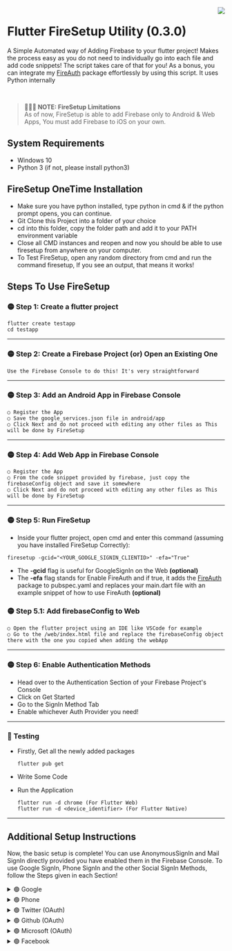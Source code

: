 <img src="https://i.ibb.co/9b9sbQS/New-Project.png" align="right">


# Flutter FireSetup Utility (0.3.0)
A Simple Automated way of Adding Firebase to your flutter project! Makes the process easy as you do not need to individually go into each file and add code snippets! The script takes care of that for you!
As a bonus, you can integrate my [FireAuth](https://github.com/synapsecode/fireauth) package effortlessly by using this script.
It uses Python internally

<br>

> **🔴🔴🔴 NOTE: FireSetup Limitations**  
> As of now, FireSetup is able to add Firebase only to Android & Web Apps, You must add Firebase to iOS on your own.

## System Requirements
* Windows 10
* Python 3 (if not, please install python3)

## FireSetup OneTime Installation
* Make sure you have python installed, type python in cmd & if the python prompt opens, you can continue.
* Git Clone this Project into a folder of your choice
* cd into this folder, copy the folder path and add it to your PATH environment variable
* Close all CMD instances and reopen and now you should be able to use firesetup from anywhere on your computer.
* To Test FireSetup, open any random directory from cmd and run the command firesetup, If you see an output, that means it works!


## Steps To Use FireSetup

### 🟡 Step 1: Create a flutter project
```batch
flutter create testapp
cd testapp
```

---

### 🟡 Step 2: Create a Firebase Project (or) Open an Existing One
  ```
  Use the Firebase Console to do this! It's very straightforward
  ```
  
 ---
 
### 🟡 Step 3: Add an Android App in Firebase Console
  ```
  ○ Register the App
  ○ Save the google_services.json file in android/app
  ○ Click Next and do not proceed with editing any other files as This will be done by FireSetup
  ```

---

### 🟡 Step 4: Add Web App in Firebase Console
  ```
  ○ Register the App
  ○ From the code snippet provided by firebase, just copy the firebaseConfig object and save it somewhere
  ○ Click Next and do not proceed with editing any other files as This will be done by FireSetup
  ```
 
---

### 🟡 Step 5: Run FireSetup
  * Inside your flutter project, open cmd and enter this command (assuming you have installed FireSetup Correctly):

  ```batch
  firesetup -gcid="<YOUR_GOOGLE_SIGNIN_CLIENTID>" -efa="True"
  ```
  
  * The **-gcid** flag is useful for GoogleSignIn on the Web **(optional)**
  * The **-efa** flag stands for Enable FireAuth and if true, it adds the [FireAuth](https://github.com/synapsecode/fireauth) package to pubspec.yaml and replaces your main.dart file with an example snippet of how to use FireAuth **(optional)**

### 🟡 Step 5.1: Add firebaseConfig to Web
  ```
  ○ Open the flutter project using an IDE like VSCode for example
  ○ Go to the /web/index.html file and replace the firebaseConfig object there with the one you copied when adding the webApp
  ```
---

### 🟡 Step 6: Enable Authentication Methods
- Head over to the Authentication Section of your Firebase Project's Console
- Click on Get Started
- Go to the SignIn Method Tab
- Enable whichever Auth Provider you need!
---

### 🔵 Testing
  * Firstly, Get all the newly added packages
    ```
    flutter pub get
    ```
  * Write Some Code
  * Run the Application

    ```
    flutter run -d chrome (For Flutter Web)
    flutter run -d <device_identifier> (For Flutter Native)
    ```
    
---

## Additional Setup Instructions
Now, the basic setup is complete! You can use AnonymousSignIn and Mail SignIn directly provided you have enabled them in the Firebase Console.
To use Google SignIn, Phone SignIn and the other Social SignIn Methods, follow the Steps given in each Section!


<details><summary>🟢 Google</summary>
  
  #### A) Enable the Google AuthProvider on the Firebase Console

  #### B) Get the GoogleSignInClientID (For FlutterWeb only)
  * Go to the [Google Cloud Platform Console](https://console.cloud.google.com)
  * Login With the Same Google Account used for Firebase
  * Open the GCP Project with the same name as your firebase project
  * Search Credentials in the Search Box and click on API Credentials
  * Copy the webClientID under OAuth 2.0 Client IDs
  * Go to /web/index.html and replace the placeholder string GCLIENTID with the copied clientID!

  #### C) Add the SHA-1 and SHA-256 Keys to Firebase
  * Go to your /android folder in the flutter project, open terminal and type this:

  ```batch
   gradlew signingReport
  ```
  * now, copy the SHA1 and SHA-256 Keys and store it somewhere.
  * Go to your firebase android app's settings in the [Firebase Console](https://console.firebase.google.com/)
  * Scroll to the bottom to 'SHA certificate fingerprints'
  * Click On 'Add Fingerprint' and add both the Keys. Done!
  
---
</details>

<details><summary>🟢 Phone</summary>
  
  #### A) Enable the Phone AuthProvider on the Firebase Console and click on Save
  
  #### B) Add the SHA-1 & SHA-256 Keys (process shown in Google's Additional Setup)
  
  #### C) Remove Android ReCaptcha Verification
  * Open your GCP Project (similar way as previously done)
  * search for Android Device Verification
  * Enable the API and done!

---
</details>

<details><summary>🟢 Twitter (OAuth)</summary>

#### A) Create Twitter OAuth App
- Go to the [Twitter Developer Console](https://developer.twitter.com/en/portal/projects-and-apps)
- Scroll Down and click on Create App
- Then Enter your App Name, copy the API Key, API Secret Key and the Bearer Token and save it somewhere

#### B) Enable the TwitterSignIn AuthProvider on the Firebase Console
- Enable the Twitter SignIn Provider in the Firebase Console
- Copy the API Key & the API Secret that you saved before and paste it in the respective fields
- Copy the CallbackURL that is provided under the API Key & API Secret Fields

#### C) Enable 3-legged-OAuth
- Go to the Settings of your Twitter App on the Developer Console, Scroll Down to Authentication Settings and click on Edit
- Enable 3-legged-oauth
- Paste the previously copied callbackURL in the respective field and also pass your website link in the respective field and click on save!
- And the Twitter OAuth SignIn Setup is Done!

---
</details>

<details><summary>🟢 Github (OAuth)</summary>

#### A) Enable the Github SignIn Provider on the Firebase Console
- Keep the Dialog Open and just copy the provided callbackURL

#### B) Create Github OAuth App
- Go to the [Gitbub Developer Settings](https://github.com/settings/developers) and click on New OAuth App
- Fill in the Details and paste the previously copied CallbackURL in the respective field and submit
- Now you will be on a App Dashboard, Copy the ClientID and save it somewhere
- Click on Generate New Client Secret and save it somewhere
- Update any other required fields and click on Update Application

#### C) Final Step
- Go back to the open dialog on the Firebase Console
- Paste the ClientID & Client Secret in their respective fields and click on Save!
- And the Github OAuth SignIn Setup is Done!
  
---
</details>

<details><summary>🟢 Microsoft (OAuth)</summary>
  
#### A) Enable the Microsoft SignIn Provider on the Firebase Console
- Keep the Dialog Open and just copy the provided redirectURL
  
#### B) Create an Microsoft Azure AD Application
- Open [MSFT Azure Portal](https://portal.azure.com/) and Sign in, You will be then redirected to the Azure Homepage
- Click on the Hamburger Icon on the Left to Reveal the Sidebar and then click on 'Azure Active Directory'
- Now, Click on 'App Registrations' in the Sidebar present on that Window
- Now, Click on the 'New Registration' Button on the top and Fill in the details
- Under the 'Supported Account Types' Heading Select the Option for 'Accounts in any organizational directory (Any Azure AD directory - Multitenant) and personal Microsoft accounts (e.g. Skype, Xbox)'
- Under the Redirect URI Heading, Select Web and paste the CallbackURL that you copied from the Firebase Console Dialog Earlier.
- After about a Minute, Your App's Dashboard will be visible Copy the 'Application (client) ID' and Save it somewhere, this will be needed later.
  
#### C) Generate a new Azure Client Secret
- In the Same Page, Under the 'Manage' heading, click on 'Certificates and Secrets' and in the page that opens, Click on 'New Client Secret'
- Fill In the Details and once created, copy the String under the 'Value' Heading and save it somewhere, this is your Client Secret.
  
#### D) Complete the Firebase AuthProvider Setup
- Now go back to the Microsoft AuthProvider Dialog and paste the Application (client) ID and the Client Secret in the required fields and Click on Save!
- The Setup is Done! Now you can use Microsoft Authentication!
  
---
</details> 

<details><summary>🟢 Facebook</summary>

#### A) Create a Facebook App using the [Facebook Developer Page](https://developers.facebook.com)
  - Create a Facebook Developer Account or convert your existing account into a Developer Account
  - Click on Create App, Select Continue and Click Continue, fill in the necessary details and proceed
  - In the Dashboard, Click on 'Set Up' under the Facebook Login Section and click on Android
  - Now, Keep Clicking Next until instructed otherwise
  - Under 'Tell Us about Your Android Project', 
    - Add your Android Project's package name (see from AndroidManifest.xml)
    - Add **<your_package_name>.MainActivity** for DefaultActivityClassName and click 'Save'. In the dialog that pops up, Click 'Use this package name'
  - Keep Clicking Next until you arrive at the KeyHashes Section
  
#### B) Getting Your Development KeyHashes
  - **Windows Command**
    - Make Sure you have KeyTool from JDK(Java Development Kit)
    - [Download OpenSSL](https://code.google.com/archive/p/openssl-for-windows/downloads)
    - Execute this code in the Command Line (Note: The KeyStore Password is your Current PC User's password`): ```keytool -exportcert -alias androiddebugkey -keystore "C:\Users\<YOUR_USERNAME>\.android\debug.keystore" | " <YOUR_PATH_TO_OPENSSL_LIBRARY>\bin\openssl" sha1 -binary | "<YOUR_PATH_TO_OPENSSL_LIBRARY>\bin\openssl" base64```
  
  - **MacOS or Linux Command**
    - Execute this code in the Command Line: ```keytool -exportcert -alias androiddebugkey -keystore ~/.android/debug.keystore | openssl sha1 -binary | openssl base64```
  - Now Save the output, This will be needeed later
  - **Universal: To Get ReleaseKey (Optional For Now)**
    - Execute this code in the Command Line: ```keytool -exportcert -alias <YOUR_RELEASE_KEY_ALIAS> -keystore <YOUR_RELEASE_KEY_PATH> | openssl sha1 -binary | openssl base64```
  - Now Paste the Copied Keys to the Key Hashes Field and click on Save
  - Continue Clicking Next until Instructed Otherwise
  
#### C) Retrieve Your FacebookAppID
  - Under 'Edit Your Resources and Manifest', copy the value of facebook_app_id and save it somewhere, this will be needed later.
  - Do not Edit anything, Just Continue, The Manual Editing Work will be handled by FireSetup automatically
  - Keep Clicking Next and once you have reached the end, Close the Page!
  
#### D) Retrieve Your AppID and AppSecret from Facebook Login Settings
  - From the Dashboard, Go to the FB App Settings
  - Copy the AppID and AppSecret and save it somewhere, this is needed later 
 
#### E) Enable the Facebook SignIn Provider on the Firebase Console
  - Enable Facebook Authentication
  - Paste the AppID & App Secret in the respective fields
  - Copy the callbackURL (or) redirectURL and save it somewhere & Click on Continue
 
#### F) Register the RedirectURL in the Facebook Login Settings
  - Go to your FB Login Settings and paste the callbackURL in Valid OAuth Redirect URLs
  
#### G) Run FireSetup in FacebookSetup Mode
  - Open your Flutter Project in the Terminal
  - Run this Command: ```firesetup -fbid="<YOUR_FACEBOOK_APP_ID>"```
  - This should Complete the Facebook Setup!
  
> Note: 🔴  You Need to Setup Facebook for iOS on your own! FireSetup cannot do it for you.
  
> Your Facebook Login App is currently in Development Mode, which means you can only login with the Account used for your Developer Account, To enable Everyone to Login, you need to Switch to Live Mode. Look it up Online.
  
---
</details>

